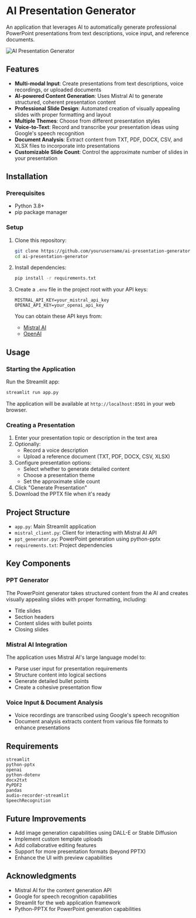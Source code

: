 # AI Presentation Generator

An application that leverages AI to automatically generate professional PowerPoint presentations from text descriptions, voice input, and reference documents.

![AI Presentation Generator](https://github.com/CodexAbhi/QuickSlide2/images/image.png)

## Features

- **Multi-modal Input**: Create presentations from text descriptions, voice recordings, or uploaded documents
- **AI-powered Content Generation**: Uses Mistral AI to generate structured, coherent presentation content
- **Professional Slide Design**: Automated creation of visually appealing slides with proper formatting and layout
- **Multiple Themes**: Choose from different presentation styles
- **Voice-to-Text**: Record and transcribe your presentation ideas using Google's speech recognition
- **Document Analysis**: Extract content from TXT, PDF, DOCX, CSV, and XLSX files to incorporate into presentations
- **Customizable Slide Count**: Control the approximate number of slides in your presentation

## Installation

### Prerequisites

- Python 3.8+
- pip package manager

### Setup

1. Clone this repository:

   ```bash
   git clone https://github.com/yourusername/ai-presentation-generator.git
   cd ai-presentation-generator
   ```

2. Install dependencies:

   ```bash
   pip install -r requirements.txt
   ```

3. Create a `.env` file in the project root with your API keys:

   ```
   MISTRAL_API_KEY=your_mistral_api_key
   OPENAI_API_KEY=your_openai_api_key
   ```

   You can obtain these API keys from:

   - [Mistral AI](https://console.mistral.ai/)
   - [OpenAI](https://platform.openai.com/)

## Usage

### Starting the Application

Run the Streamlit app:

```bash
streamlit run app.py
```

The application will be available at `http://localhost:8501` in your web browser.

### Creating a Presentation

1. Enter your presentation topic or description in the text area
2. Optionally:
   - Record a voice description
   - Upload a reference document (TXT, PDF, DOCX, CSV, XLSX)
3. Configure presentation options:
   - Select whether to generate detailed content
   - Choose a presentation theme
   - Set the approximate slide count
4. Click "Generate Presentation"
5. Download the PPTX file when it's ready

## Project Structure

- `app.py`: Main Streamlit application
- `mistral_client.py`: Client for interacting with Mistral AI API
- `ppt_generator.py`: PowerPoint generation using python-pptx
- `requirements.txt`: Project dependencies

## Key Components

### PPT Generator

The PowerPoint generator takes structured content from the AI and creates visually appealing slides with proper formatting, including:

- Title slides
- Section headers
- Content slides with bullet points
- Closing slides

### Mistral AI Integration

The application uses Mistral AI's large language model to:

- Parse user input for presentation requirements
- Structure content into logical sections
- Generate detailed bullet points
- Create a cohesive presentation flow

### Voice Input & Document Analysis

- Voice recordings are transcribed using Google's speech recognition
- Document analysis extracts content from various file formats to enhance presentations

## Requirements

```
streamlit
python-pptx
openai
python-dotenv
docx2txt
PyPDF2
pandas
audio-recorder-streamlit
SpeechRecognition
```

## Future Improvements

- Add image generation capabilities using DALL-E or Stable Diffusion
- Implement custom template uploads
- Add collaborative editing features
- Support for more presentation formats (beyond PPTX)
- Enhance the UI with preview capabilities

## Acknowledgments

- Mistral AI for the content generation API
- Google for speech recognition capabilities
- Streamlit for the web application framework
- Python-PPTX for PowerPoint generation capabilities
